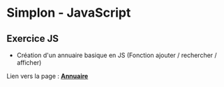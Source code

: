 # Simplon - JavaScript

## Exercice JS
* Création d'un annuaire basique en JS (Fonction ajouter / rechercher / afficher)

Lien vers la page : __[Annuaire](http://sebastienwozny.com/Simplon/Semaine9/Annuaire)__  